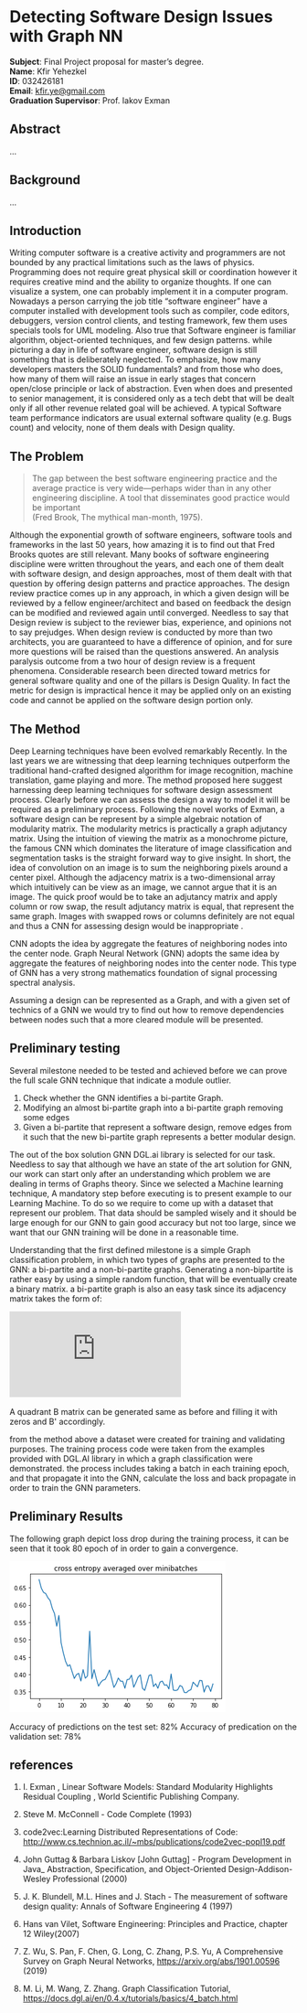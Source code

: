 # Detecting Software Design Issues with Graph NN 


__Subject__: Final Project proposal for master’s degree. <br>
__Name__: Kfir Yehezkel <br>
__ID__: 032426181 <br>
__Email__: kfir.ye@gmail.com <br>
__Graduation Supervisor__: Prof. Iakov Exman <br>

## Abstract

...

## Background

...

## Introduction 

Writing computer software is a creative activity and programmers are not bounded by any practical limitations such as the laws of physics. Programming does not require great physical skill or coordination however it requires creative mind and the ability to organize thoughts. If one can visualize a system, one can probably implement it in a computer program. Nowadays a person carrying the job title “software engineer” have a computer installed with development tools such as compiler, code editors, debuggers, version control clients, and testing framework, few them uses specials tools for UML modeling. Also true that Software engineer is familiar algorithm, object-oriented techniques, and few design patterns. while picturing a day in life of software engineer, software design is still something that is deliberately neglected. To emphasize, how many developers masters the SOLID fundamentals? and from those who does, how many of them will raise an issue in early stages that concern open/close principle or lack of abstraction. Even  when does and presented to senior management, it is considered only as a tech debt that will be dealt only if all other revenue related goal will be achieved. A typical Software team performance indicators are usual external software quality (e.g. Bugs count) and velocity, none of them deals with Design quality.

## The Problem

 >The gap between the best software engineering practice and the average practice is very wide—perhaps wider than in any other engineering discipline. A tool that disseminates good practice would be important<br> (Fred Brook, The mythical man-month, 1975).  

Although the exponential growth of software engineers, software tools and frameworks in the last 50 years, how amazing it is to find out that Fred Brooks quotes are still relevant. 
Many books of software engineering discipline were written throughout the years, and each one of them dealt with software design, and design approaches, most of them dealt with that question by offering design patterns and practice approaches. The design review practice comes up in any approach, in which a given design will be reviewed by a fellow engineer/architect and based on feedback the design can be modified and reviewed again until converged. Needless to say that Design review is subject to the reviewer bias, experience, and opinions not to say prejudges. When design review is conducted by more than two architects, you are guaranteed to have a difference of opinion, and for sure more questions will be raised than the questions answered. An analysis paralysis outcome from a two hour of design review is a frequent phenomena. Considerable research been directed toward metrics for general software quality and one of the pillars is Design Quality. In fact the metric for design is impractical hence it may be applied only on an existing code and  cannot be applied on the software design portion only. 

## The Method

Deep Learning techniques have been evolved remarkably Recently. In the last years we are witnessing that deep learning techniques outperform the traditional hand-crafted designed algorithm for image recognition, machine translation, game playing and more. The method proposed here suggest harnessing deep learning techniques for software design assessment process. Clearly before we can assess the design a way to model it will be required as a preliminary process. Following the novel works of Exman, a software design can be represent by a simple algebraic notation of modularity matrix.
The modularity metrics is practically a graph adjutancy matrix. Using the intuition of viewing the matrix as a monochrome picture, the famous CNN which dominates the literature of image classification and segmentation tasks is the  straight forward way to give insight. In short, the idea of convolution on an image is to sum the neighboring pixels around a center pixel. Although the adjacency matrix is a two-dimensional array which intuitively can be view as an image, we cannot argue that it is an image. The quick proof would be to take an adjutancy matrix and apply column or row swap, the result adjutancy matrix is equal, that represent the same graph. Images with swapped rows or columns definitely are not equal and thus a CNN for assessing design would be inappropriate .<br> 

CNN adopts the idea by aggregate the features of neighboring nodes into the center node. Graph Neural Network (GNN)  adopts the same idea by aggregate the features of neighboring nodes into the center node. This type of GNN has a very strong mathematics foundation of signal processing spectral analysis. 

Assuming a design can be represented as a Graph, and with a given set of technics of a GNN we would try to find out how to remove dependencies between nodes such that a more cleared module will be presented. 

## Preliminary testing

Several milestone needed to be tested and achieved before we can prove the full scale GNN technique that indicate a module outlier. 
1. Check whether the GNN identifies a bi-partite Graph. 
1. Modifying an almost bi-partite graph into a bi-partite graph removing some edges
1. Given a bi-partite that represent a software design, remove edges from it such that the new bi-partite graph represents a better modular design.

The out of the box solution GNN DGL.ai library is selected for our task. Needless to say that although we have an state of the art solution for GNN, our work can start only after an understanding which problem we are dealing in terms of Graphs theory. Since we selected a Machine learning technique, A mandatory step before executing is to present example to our Learning Machine. To do so we require to come up with a dataset that represent our problem. That data should be sampled wisely and it should be large enough for our GNN to gain good accuracy but not too large, since we want that our GNN training will be done in a reasonable time. 

Understanding that the first defined milestone is a simple Graph classification problem, in which two types of graphs are presented to the GNN: a bi-partite and a non-bi-partite graphs. Generating a non-bipartite is rather easy by using a simple random function, that will be eventually create a binary matrix. a bi-partite graph is also an easy task since its adjacency matrix takes the form of:

![$$\begin{pmatrix}
0_{r,r}&B\\B^{T}&0_{s,s} \end{pmatrix} $$](https://latex.codecogs.com/png.latex?%5Csmall%20%5Cbegin%7Bpmatrix%7D%200_%7Br%2Cr%7D%26B%5C%5CB%5E%7BT%7D%260_%7Bs%2Cs%7D%20%5Cend%7Bpmatrix%7D)


A quadrant B matrix can be generated same as before and filling it with zeros and B' accordingly. 

from the method above a dataset were created for training and validating purposes. The training process code were taken from the examples provided with DGL.AI library in which a graph classification were demonstrated. the process includes taking a batch in each training epoch, and that propagate it into the GNN, calculate the loss and back propagate in order to train the GNN parameters. 

## Preliminary Results

The following graph depict loss drop during the training process, it can be seen that it took 80 epoch of in order to gain a convergence. 

![](Results.png)

Accuracy of predictions on the test set: 82%
Accuracy of predication on the validation set: 78%

## references 

1.	I. Exman , Linear Software Models: Standard Modularity Highlights Residual Coupling , World Scientific Publishing Company.
1.	Steve M. McConnell - Code Complete (1993)
1.	code2vec:Learning Distributed Representations of Code: http://www.cs.technion.ac.il/~mbs/publications/code2vec-popl19.pdf
1.	John Guttag & Barbara Liskov [John Guttag] - Program Development in Java_ Abstraction, Specification, and Object-Oriented Design-Addison-Wesley Professional (2000)
1.	J. K. Blundell, M.L. Hines and J. Stach - The measurement of software design quality: Annals of Software Engineering 4 (1997)
1.	Hans van Vilet, Software Engineering: Principles and Practice, chapter 12 Wiley(2007)

1. Z. Wu, S. Pan, F. Chen, G. Long, C. Zhang, P.S. Yu, A Comprehensive Survey on Graph Neural Networks, https://arxiv.org/abs/1901.00596 (2019)

1. M. Li, M. Wang, Z. Zhang.  Graph Classification Tutorial, https://docs.dgl.ai/en/0.4.x/tutorials/basics/4_batch.html